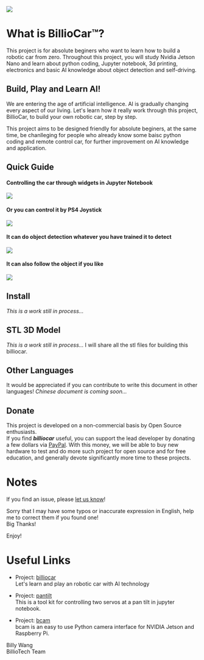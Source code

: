 ![](http://res.makeronsite.com/billiocar/bcar_overview.png)

# What is BillioCar™?
This project is for absolute beginers who want to learn how to build a robotic car from zero. Throughout this project, you will study Nvidia Jetson Nano and learn about python coding, Jupyter notebook, 3d printing, electronics and basic AI knowledge about object detection and self-driving. 

## Build, Play and Learn AI!
We are entering the age of artificial intelligence. AI is gradually changing every aspect of our living. Let's learn how it really work through this project, BillioCar, to build your own robotic car, step by step.

This project aims to be designed friendly for absolute beginers, at the same time, be chanlleging for people who already know some baisc python coding and remote control car, for further improvement on AI knowledge and application.

## Quick Guide
#### Controlling the car through widgets in Jupyter Notebook ####
![](http://res.makeronsite.com/billiocar/move_jupyter.gif)
#### Or you can control it by PS4 Joystick ####
![](http://res.makeronsite.com/billiocar/move_js.gif)
#### It can do object detection whatever you have trained it to detect ####
![](http://res.makeronsite.com/billiocar/obj_det_pantilt.gif)
#### It can also follow the object if you like ####
![](http://res.makeronsite.com/billiocar/obj_det_follow.gif)

## Install
_This is a work still in process..._

## STL 3D Model
_This is a work still in process..._
I will share all the stl files for building this billiocar.

## Other Languages
It would be appreciated if you can contribute to write this document in other languages!
_Chinese document is coming soon..._

## Donate
This project is developed on a non-commercial basis by Open Source enthusiasts. \
If you find __*billiocar*__ useful, you can support the lead developer by donating a few dollars via [PayPal](https://www.paypal.com/paypalme/BillyYBWang).
With this money, we will be able to buy new hardware to test and do more such project for open source and for free education, and generally devote significantly more time to these projects.

# Notes
If you find an issue, please [let us know](../..//issues)!

Sorry that I may have some typos or inaccurate expression in English, help me to correct them if you found one! \
Big Thanks!

Enjoy!

# Useful Links
- Project: [billiocar](https://github.com/youyoubilly/billiocar) \
Let's learn and play an robotic car with AI technology

- Project: [pantilt](https://github.com/youyoubilly/pantilt) \
This is a tool kit for controlling two servos at a pan tilt in jupyter notebook.

- Project: [bcam](https://github.com/youyoubilly/bcam) \
bcam is an easy to use Python camera interface for NVIDIA Jetson and Raspberry Pi.

Billy Wang \
BillioTech Team
